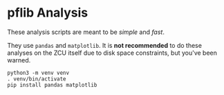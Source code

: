 # pflib Analysis
These analysis scripts are meant to be _simple_ and _fast_.

They use `pandas` and `matplotlib`.
It is **not recommended** to do these analyses on the ZCU itself
due to disk space constraints, but you've been warned.

```
python3 -m venv venv
. venv/bin/activate
pip install pandas matplotlib
```
